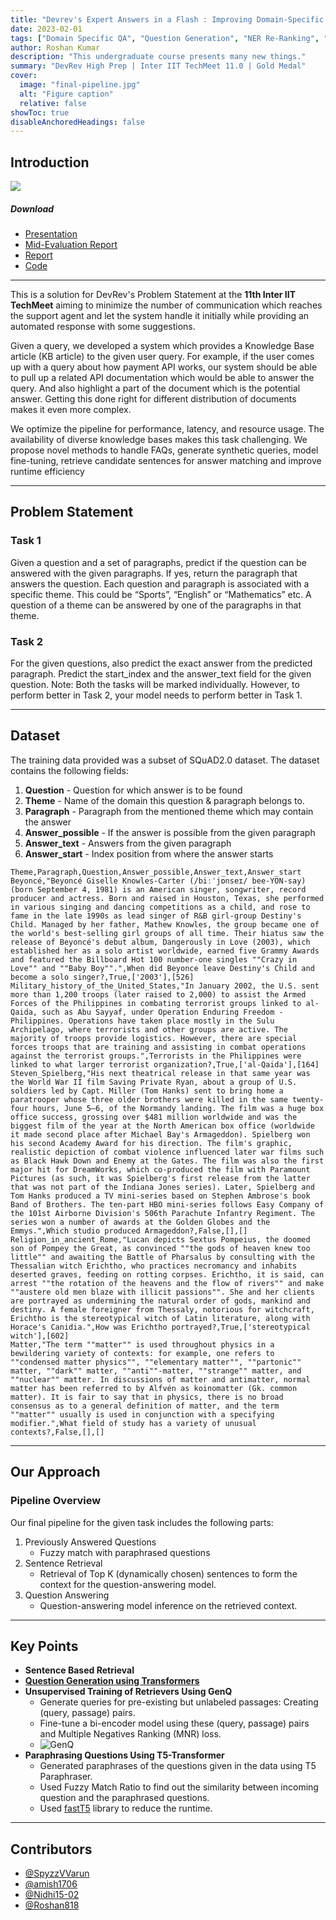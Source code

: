 ```yaml
---
title: "Devrev's Expert Answers in a Flash : Improving Domain-Specific QA"
date: 2023-02-01
tags: ["Domain Specific QA", "Question Generation", "NER Re-Ranking", "GenQ", "T5-Paraphraser", "fastT5"]
author: Roshan Kumar
description: "This undergraduate course presents many new things."
summary: "DevRev High Prep | Inter IIT TechMeet 11.0 | Gold Medal"
cover:
  image: "final-pipeline.jpg"
  alt: "Figure caption"
  relative: false
showToc: true
disableAnchoredHeadings: false
---
```


## Introduction

<!-- DevRev’s Expert Answers in a Flash Improving Domain-Specific QA -->
<img src="https://socialify.git.ci/siddharthkhincha/Inter-IIT-11-Devrev/image?description=1&font=KoHo&name=1&pattern=Solid&stargazers=1&theme=Dark">

##### Download

<!-- - [Presentation]() -->
- [Presentation](https://drive.google.com/file/d/1jEJq1m_YFdC7CdbWQ_yJ52bNffAkD7wQ/view?usp=sharing)
- [Mid-Evaluation Report](Mid-Term-Report.pdf)
- [Report](Final-Report.pdf)
- [Code](https://github.com/Roshan818/Inter-IIT-11-Devrev)

---

This is a solution for DevRev's Problem Statement at the **11th Inter IIT TechMeet** aiming to minimize the number of communication which reaches the support agent and let the system handle it initially while providing an automated response with some suggestions.

Given a query, we developed a system which provides a Knowledge
Base article (KB article) to the given user query. For example, if the user comes up with a query about how payment API works, our system should be able to pull up a related API documentation which would be able to answer the query. And also highlight a
part of the document which is the potential answer. Getting this done right for different distribution of documents makes it even more complex.

We optimize the pipeline for
performance, latency, and resource usage. The
availability of diverse knowledge bases makes this
task challenging. We propose novel methods to
handle FAQs, generate synthetic queries, model
fine-tuning, retrieve candidate sentences for answer matching and improve runtime efficiency

---

## Problem Statement

### Task 1

Given a question and a set of paragraphs, predict if the question can be answered with the given paragraphs. If yes, return the paragraph that answers the question. Each question and paragraph is associated with a specific theme. This could be “Sports”, “English” or “Mathematics” etc. A question of a theme can be
answered by one of the paragraphs in that theme.

### Task 2

For the given questions, also predict the exact answer from the
predicted paragraph. Predict the start_index and the answer_text field for the given question. Note: Both the tasks will be marked individually. However, to perform better in Task 2, your model needs to perform better in Task 1.

---

## Dataset

The training data provided was a subset of SQuAD2.0 dataset.
The dataset contains the following fields:

1. **Question** - Question for which answer is to be found
2. **Theme** - Name of the domain this question & paragraph belongs to.
3. **Paragraph** - Paragraph from the mentioned theme which may contain the answer
4. **Answer_possible** - If the answer is possible from the given paragraph
5. **Answer_text** - Answers from the given paragraph
6. **Answer_start** - Index position from where the answer starts

```
Theme,Paragraph,Question,Answer_possible,Answer_text,Answer_start
Beyoncé,"Beyoncé Giselle Knowles-Carter (/biːˈjɒnseɪ/ bee-YON-say) (born September 4, 1981) is an American singer, songwriter, record producer and actress. Born and raised in Houston, Texas, she performed in various singing and dancing competitions as a child, and rose to fame in the late 1990s as lead singer of R&B girl-group Destiny's Child. Managed by her father, Mathew Knowles, the group became one of the world's best-selling girl groups of all time. Their hiatus saw the release of Beyoncé's debut album, Dangerously in Love (2003), which established her as a solo artist worldwide, earned five Grammy Awards and featured the Billboard Hot 100 number-one singles ""Crazy in Love"" and ""Baby Boy"".",When did Beyonce leave Destiny's Child and become a solo singer?,True,['2003'],[526]
Military_history_of_the_United_States,"In January 2002, the U.S. sent more than 1,200 troops (later raised to 2,000) to assist the Armed Forces of the Philippines in combating terrorist groups linked to al-Qaida, such as Abu Sayyaf, under Operation Enduring Freedom - Philippines. Operations have taken place mostly in the Sulu Archipelago, where terrorists and other groups are active. The majority of troops provide logistics. However, there are special forces troops that are training and assisting in combat operations against the terrorist groups.",Terrorists in the Philippines were linked to what larger terrorist organization?,True,['al-Qaida'],[164]
Steven_Spielberg,"His next theatrical release in that same year was the World War II film Saving Private Ryan, about a group of U.S. soldiers led by Capt. Miller (Tom Hanks) sent to bring home a paratrooper whose three older brothers were killed in the same twenty-four hours, June 5–6, of the Normandy landing. The film was a huge box office success, grossing over $481 million worldwide and was the biggest film of the year at the North American box office (worldwide it made second place after Michael Bay's Armageddon). Spielberg won his second Academy Award for his direction. The film's graphic, realistic depiction of combat violence influenced later war films such as Black Hawk Down and Enemy at the Gates. The film was also the first major hit for DreamWorks, which co-produced the film with Paramount Pictures (as such, it was Spielberg's first release from the latter that was not part of the Indiana Jones series). Later, Spielberg and Tom Hanks produced a TV mini-series based on Stephen Ambrose's book Band of Brothers. The ten-part HBO mini-series follows Easy Company of the 101st Airborne Division's 506th Parachute Infantry Regiment. The series won a number of awards at the Golden Globes and the Emmys.",Which studio produced Armageddon?,False,[],[]
Religion_in_ancient_Rome,"Lucan depicts Sextus Pompeius, the doomed son of Pompey the Great, as convinced ""the gods of heaven knew too little"" and awaiting the Battle of Pharsalus by consulting with the Thessalian witch Erichtho, who practices necromancy and inhabits deserted graves, feeding on rotting corpses. Erichtho, it is said, can arrest ""the rotation of the heavens and the flow of rivers"" and make ""austere old men blaze with illicit passions"". She and her clients are portrayed as undermining the natural order of gods, mankind and destiny. A female foreigner from Thessaly, notorious for witchcraft, Erichtho is the stereotypical witch of Latin literature, along with Horace's Canidia.",How was Erichtho portrayed?,True,['stereotypical witch'],[602]
Matter,"The term ""matter"" is used throughout physics in a bewildering variety of contexts: for example, one refers to ""condensed matter physics"", ""elementary matter"", ""partonic"" matter, ""dark"" matter, ""anti""-matter, ""strange"" matter, and ""nuclear"" matter. In discussions of matter and antimatter, normal matter has been referred to by Alfvén as koinomatter (Gk. common matter). It is fair to say that in physics, there is no broad consensus as to a general definition of matter, and the term ""matter"" usually is used in conjunction with a specifying modifier.",What field of study has a variety of unusual contexts?,False,[],[]
```

---

## Our Approach

### Pipeline Overview

Our final pipeline for the given task includes the following parts:

1. Previously Answered Questions
   - Fuzzy match with paraphrased questions
2. Sentence Retrieval
   - Retrieval of Top K (dynamically chosen) sentences to form the context for the question-answering model.
3. Question Answering
   - Question-answering model inference on the retrieved context.

---

## Key Points

- **Sentence Based Retrieval**
- **[Question Generation using Transformers](https://github.com/SpyzzVVarun/question_generation)**
- **Unsupervised Training of Retrievers Using GenQ**
  - Generate queries for pre-existing but unlabeled passages: Creating (query, passage) pairs.
  - Fine-tune a bi-encoder model using these (query, passage) pairs and Multiple Negatives Ranking (MNR) loss.
  - ![GenQ](https://d33wubrfki0l68.cloudfront.net/072f1e19b9b0e0271da6946d46095b5891db6c2f/adf5a/images/genq-1.jpg)
- **Paraphrasing Questions Using T5-Transformer**
  - Generated paraphrases of the questions given in the data using T5 Paraphraser.
  - Used Fuzzy Match Ratio to find out the similarity between incoming question and the paraphrased questions.
  - Used [fastT5](https://github.com/Ki6an/fastT5) library to reduce the runtime.

---

## Contributors

- [@SpyzzVVarun](https://github.com/SpyzzVVarun)
- [@amish1706](https://github.com/amish1706)
- [@Nidhi15-02](https://github.com/Nidhi15-02)
- [@Roshan818](https://github.com/Roshan818)

